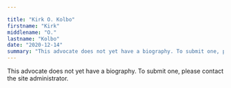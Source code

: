 ```yaml
---

title: "Kirk O. Kolbo"
firstname: "Kirk"
middlename: "O."
lastname: "Kolbo"
date: "2020-12-14"
summary: "This advocate does not yet have a biography. To submit one, please contact the site administrator."
---
```

This advocate does not yet have a biography. To submit one, please contact the site administrator.

